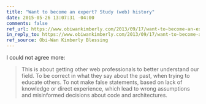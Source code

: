 ```yaml
---
title: "Want to become an expert? Study (web) history"
date: 2015-05-26 13:07:31 -04:00
comments: false
ref_url: https://www.obiwankimberly.com/2013/09/17/want-to-become-an-expert-study-web-history/
in_reply_to: https://www.obiwankimberly.com/2013/09/17/want-to-become-an-expert-study-web-history/
ref_source: Obi-Wan Kimberly Blessing
---
```


I could not agree more:

> This is about getting other web professionals to better understand our field. To be correct in what they say about the past, when trying to educate others. To not make false statements, based on lack of knowledge or direct experience, which lead to wrong assumptions and misinformed decisions about code and architectures.